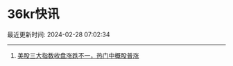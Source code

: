 # 36kr快讯

最近更新时间: 2024-02-28 07:02:34

--- 
1. [美股三大指数收盘涨跌不一，热门中概股普涨](https://www.36kr.com/newsflashes/2667351228490498) 
